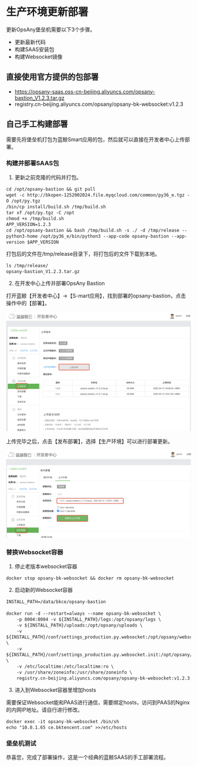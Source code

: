 # 生产环境更新部署

更新OpsAny堡垒机需要以下3个步骤。

- 更新最新代码
- 构建SAAS安装包
- 构建Websocket镜像

## 直接使用官方提供的包部署

- https://opsany-saas.oss-cn-beijing.aliyuncs.com/opsany-bastion_V1.2.3.tar.gz
- registry.cn-beijing.aliyuncs.com/opsany/opsany-bk-websocket:v1.2.3

## 自己手工构建部署

需要先将堡垒机打包为蓝鲸Smart应用的包，然后就可以直接在开发者中心上传部署。

### 构建并部署SAAS包

1. 更新之前克隆的代码并打包。

```
cd /opt/opsany-bastion && git pull
wget -c http://bkopen-1252002024.file.myqcloud.com/common/py36_e.tgz -O /opt/py.tgz
/bin/cp install/build.sh /tmp/build.sh
tar xf /opt/py.tgz -C /opt
chmod +x /tmp/build.sh
APP_VERSION=1.2.3
cd /opt/opsany-bastion && bash /tmp/build.sh -s ./ -d /tmp/release --python3-home /opt/py36_e/bin/python3 --app-code opsany-bastion --app-version $APP_VERSION
```

打包后的文件在/tmp/release目录下，将打包后的文件下载到本地。

```
ls /tmp/release/
opsany-bastion_V1.2.3.tar.gz
```

2. 在开发中心上传并部署OpsAny Bastion

打开蓝鲸【开发者中心】->【S-mart应用】，找到部署的opsany-bastion，点击操作中的【部署】。

![更新截图](./static/bastion-update.png)

上传完毕之后，点击【发布部署】，选择【生产环境】可以进行部署更新。

![部署截图](./static/bastion-deploy.png)


### 替换Websocket容器

1. 停止老版本websocket容器

```
docker stop opsany-bk-websocket && docker rm opsany-bk-websocket
```

2. 启动新的Websocket容器

```
INSTALL_PATH=/data/bkce/opsany-bastion

docker run -d --restart=always --name opsany-bk-websocket \
    -p 8004:8004 -v ${INSTALL_PATH}/logs:/opt/opsany/logs \
    -v ${INSTALL_PATH}/uploads:/opt/opsany/uploads \
    -v ${INSTALL_PATH}/conf/settings_production.py.websocket:/opt/opsany/websocket/config/prod.py \
    -v ${INSTALL_PATH}/conf/settings_production.py.websocket.init:/opt/opsany/websocket/config/__init__.py \
    -v /etc/localtime:/etc/localtime:ro \
    -v /usr/share/zoneinfo:/usr/share/zoneinfo \
    registry.cn-beijing.aliyuncs.com/opsany/opsany-bk-websocket:v1.2.3
```

3. 进入到Websocket容器里增加hosts

需要保证Websocket能和PAAS进行通信，需要绑定hosts，访问到PAAS的Nginx的内网IP地址。请自行进行修改。

```
docker exec -it opsany-bk-websocket /bin/sh
echo "10.0.1.65 ce.bktencent.com" >>/etc/hosts
```

### 堡垒机测试

恭喜您，完成了部署操作，这是一个经典的蓝鲸SAAS的手工部署流程。
